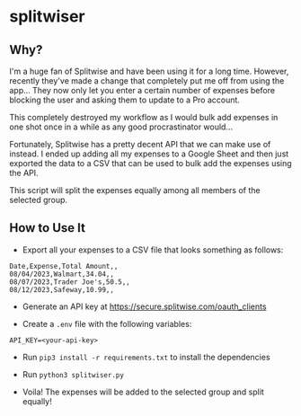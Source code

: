 # splitwiser

## Why?

I'm a huge fan of Splitwise and have been using it for a long time. However, recently they've made a change that completely put me off from using the app... They now only let you enter a certain number of expenses before blocking the user and asking them to update to a Pro account.

This completely destroyed my workflow as I would bulk add expenses in one shot once in a while as any good procrastinator would...

Fortunately, Splitwise has a pretty decent API that we can make use of instead. I ended up adding all my expenses to a Google Sheet and then just exported the data to a CSV that can be used to bulk add the expenses using the API.

This script will split the expenses equally among all members of the selected group.

## How to Use It

- Export all your expenses to a CSV file that looks something as follows:
```
Date,Expense,Total Amount,,
08/04/2023,Walmart,34.04,,
08/07/2023,Trader Joe's,50.5,,
08/12/2023,Safeway,10.99,,
```

- Generate an API key at https://secure.splitwise.com/oauth_clients

- Create a `.env` file with the following variables:
```
API_KEY=<your-api-key>
```

- Run `pip3 install -r requirements.txt` to install the dependencies

- Run `python3 splitwiser.py`

- Voila! The expenses will be added to the selected group and split equally!
